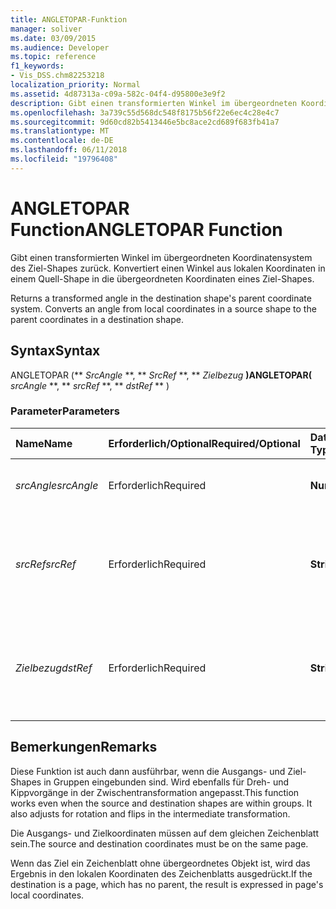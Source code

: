 ```yaml
---
title: ANGLETOPAR-Funktion
manager: soliver
ms.date: 03/09/2015
ms.audience: Developer
ms.topic: reference
f1_keywords:
- Vis_DSS.chm82253218
localization_priority: Normal
ms.assetid: 4d87313a-c09a-582c-04f4-d95800e3e9f2
description: Gibt einen transformierten Winkel im übergeordneten Koordinatensystem des Ziel-Shapes zurück. Konvertiert einen Winkel aus lokalen Koordinaten in einem Quell-Shape in die übergeordneten Koordinaten eines Ziel-Shapes.
ms.openlocfilehash: 3a739c55d568dc548f8175b56f22e6ec4c28e4c7
ms.sourcegitcommit: 9d60cd82b5413446e5bc8ace2cd689f683fb41a7
ms.translationtype: MT
ms.contentlocale: de-DE
ms.lasthandoff: 06/11/2018
ms.locfileid: "19796408"
---
```

# <a name="angletopar-function"></a><span data-ttu-id="daf54-104">ANGLETOPAR Function</span><span class="sxs-lookup"><span data-stu-id="daf54-104">ANGLETOPAR Function</span></span>

<span data-ttu-id="daf54-p102">Gibt einen transformierten Winkel im übergeordneten Koordinatensystem des Ziel-Shapes zurück. Konvertiert einen Winkel aus lokalen Koordinaten in einem Quell-Shape in die übergeordneten Koordinaten eines Ziel-Shapes.
    
</span><span class="sxs-lookup"><span data-stu-id="daf54-p102">Returns a transformed angle in the destination shape's parent coordinate system. Converts an angle from local coordinates in a source shape to the parent coordinates in a destination shape.</span></span> 
  
## <a name="syntax"></a><span data-ttu-id="daf54-107">Syntax</span><span class="sxs-lookup"><span data-stu-id="daf54-107">Syntax</span></span>

<span data-ttu-id="daf54-108">ANGLETOPAR (** *SrcAngle* **, ** *SrcRef* **, ** *Zielbezug* **)</span><span class="sxs-lookup"><span data-stu-id="daf54-108">ANGLETOPAR(** *srcAngle* **, ** *srcRef* **, ** *dstRef* ** )</span></span> 
  
### <a name="parameters"></a><span data-ttu-id="daf54-109">Parameter</span><span class="sxs-lookup"><span data-stu-id="daf54-109">Parameters</span></span>

|<span data-ttu-id="daf54-110">**Name**</span><span class="sxs-lookup"><span data-stu-id="daf54-110">**Name**</span></span>|<span data-ttu-id="daf54-111">**Erforderlich/Optional**</span><span class="sxs-lookup"><span data-stu-id="daf54-111">**Required/Optional**</span></span>|<span data-ttu-id="daf54-112">**Datentyp**</span><span class="sxs-lookup"><span data-stu-id="daf54-112">**Data Type**</span></span>|<span data-ttu-id="daf54-113">**Beschreibung**</span><span class="sxs-lookup"><span data-stu-id="daf54-113">**Description**</span></span>|
|:-----|:-----|:-----|:-----|
| <span data-ttu-id="daf54-114">_srcAngle_</span><span class="sxs-lookup"><span data-stu-id="daf54-114">_srcAngle_</span></span> <br/> |<span data-ttu-id="daf54-115">Erforderlich</span><span class="sxs-lookup"><span data-stu-id="daf54-115">Required</span></span>  <br/> |<span data-ttu-id="daf54-116">**Numeric**</span><span class="sxs-lookup"><span data-stu-id="daf54-116">**Numeric**</span></span> <br/> |<span data-ttu-id="daf54-117">Ein Winkel im Quellkoordinatensystem.</span><span class="sxs-lookup"><span data-stu-id="daf54-117">An angle in the source coordinate system.</span></span>  <br/> |
| <span data-ttu-id="daf54-118">_srcRef_</span><span class="sxs-lookup"><span data-stu-id="daf54-118">_srcRef_</span></span> <br/> |<span data-ttu-id="daf54-119">Erforderlich</span><span class="sxs-lookup"><span data-stu-id="daf54-119">Required</span></span>  <br/> |<span data-ttu-id="daf54-120">**String**</span><span class="sxs-lookup"><span data-stu-id="daf54-120">**String**</span></span> <br/> | <span data-ttu-id="daf54-121">Ein Bezug auf eine Zelle im Quellobjekt, beispielsweise ein Shape, eine Gruppe, ein Zeichenblatt usw.</span><span class="sxs-lookup"><span data-stu-id="daf54-121">A reference to a cell in the source object, such as a shape, group, page, and so on.</span></span>  <br/> |
| <span data-ttu-id="daf54-122">_Zielbezug_</span><span class="sxs-lookup"><span data-stu-id="daf54-122">_dstRef_</span></span> <br/> |<span data-ttu-id="daf54-123">Erforderlich</span><span class="sxs-lookup"><span data-stu-id="daf54-123">Required</span></span>  <br/> |<span data-ttu-id="daf54-124">**String**</span><span class="sxs-lookup"><span data-stu-id="daf54-124">**String**</span></span> <br/> |<span data-ttu-id="daf54-125">Ein Bezug auf eine Zelle im Zielobjekt, beispielsweise ein Shape, eine Gruppe, ein Zeichenblatt usw.</span><span class="sxs-lookup"><span data-stu-id="daf54-125">A reference to a cell in the destination object, such as a shape, group, page, and so on.</span></span>  <br/> |
   
## <a name="remarks"></a><span data-ttu-id="daf54-126">Bemerkungen</span><span class="sxs-lookup"><span data-stu-id="daf54-126">Remarks</span></span>

<span data-ttu-id="daf54-p103">Diese Funktion ist auch dann ausführbar, wenn die Ausgangs- und Ziel-Shapes in Gruppen eingebunden sind. Wird ebenfalls für Dreh- und Kippvorgänge in der Zwischentransformation angepasst.</span><span class="sxs-lookup"><span data-stu-id="daf54-p103">This function works even when the source and destination shapes are within groups. It also adjusts for rotation and flips in the intermediate transformation.</span></span>
  
<span data-ttu-id="daf54-129">Die Ausgangs- und Zielkoordinaten müssen auf dem gleichen Zeichenblatt sein.</span><span class="sxs-lookup"><span data-stu-id="daf54-129">The source and destination coordinates must be on the same page.</span></span>
  
<span data-ttu-id="daf54-130">Wenn das Ziel ein Zeichenblatt ohne übergeordnetes Objekt ist, wird das Ergebnis in den lokalen Koordinaten des Zeichenblatts ausgedrückt.</span><span class="sxs-lookup"><span data-stu-id="daf54-130">If the destination is a page, which has no parent, the result is expressed in page's local coordinates.</span></span>
  

